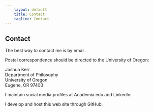 ```yaml
---
    layout: default
    title: Contact
    tagline: Contact
---
```


## Contact

The best way to contact me is by <a href="mailto: {{site.email}}"><i class="fa fa-envelope"></i></a> email.

Postal correspondence should be directed to the University of Oregon:

Joshua Kerr<br>
Department of Philosophy<br>
University of Oregon<br>
Eugene, OR 97403<br>

I maintain social media profiles at <a href="http://{{site.academiaedu}}" target="_blank"><i class="fa fa-graduation-cap"></i></a> Academia.edu and <a href="https://in.linkedin.com/in/{{site.linkedin}}" target="_blank"><i class="fa fa-linkedin"></i></a> LinkedIn.

I develop and host this web site through <a href="http://github.com/{{site.github}}" target="_blank"><i class="fa fa-github"></i></a> GitHub.
